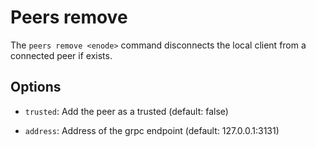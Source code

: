 # Peers remove

The ```peers remove <enode>``` command disconnects the local client from a connected peer if exists.

## Options

- ```trusted```: Add the peer as a trusted (default: false)

- ```address```: Address of the grpc endpoint (default: 127.0.0.1:3131)